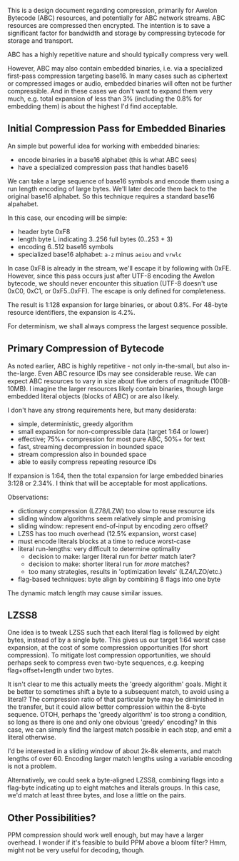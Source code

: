 This is a design document regarding compression, primarily for Awelon Bytecode (ABC) resources, and potentially for ABC network streams. ABC resources are compressed then encrypted. The intention is to save a significant factor for bandwidth and storage by compressing bytecode for storage and transport.

ABC has a highly repetitive nature and should typically compress very well. 

However, ABC may also contain embedded binaries, i.e. via a specialized first-pass compression targeting base16. In many cases such as ciphertext or compressed images or audio, embedded binaries will often not be further compressible. And in these cases we don't want to expand them very much, e.g. total expansion of less than 3% (including the 0.8% for embedding them) is about the highest I'd find acceptable.

## Initial Compression Pass for Embedded Binaries

An simple but powerful idea for working with embedded binaries: 

* encode binaries in a base16 alphabet (this is what ABC sees)
* have a specialized compression pass that handles base16

We can take a large sequence of base16 symbols and encode them using a run length encoding of large bytes. We'll later decode them back to the original base16 alphabet. So this technique requires a standard base16 alpahabet.

In this case, our encoding will be simple:

* header byte 0xF8
* length byte L indicating 3..256 full bytes (0..253 + 3)
* encoding 6..512 base16 symbols
* specialized base16 alphabet: `a-z` minus `aeiou` and `vrwlc`

In case 0xF8 is already in the stream, we'll escape it by following with 0xFE. However, since this pass occurs just after UTF-8 encoding the Awelon bytecode, we should never encounter this situation (UTF-8 doesn't use 0xC0, 0xC1, or 0xF5..0xFF). The escape is only defined for completeness.

The result is 1:128 expansion for large binaries, or about 0.8%. For 48-byte resource identifiers, the expansion is 4.2%.

For determinism, we shall always compress the largest sequence possible.

## Primary Compression of Bytecode

As noted earlier, ABC is highly repetitive - not only in-the-small, but also in-the-large. Even ABC resource IDs may see considerable reuse. We can expect ABC resources to vary in size about five orders of magnitude (100B-10MB). I imagine the larger resources likely contain binaries, though large embedded literal objects (blocks of ABC) or are also likely.

I don't have any strong requirements here, but many desiderata:

* simple, deterministic, greedy algorithm
* small expansion for non-compressible data (target 1:64 or lower)
* effective; 75%+ compression for most pure ABC, 50%+ for text
* fast, streaming decompression in bounded space
* stream compression also in bounded space
* able to easily compress repeating resource IDs

If expansion is 1:64, then the total expansion for large embedded binaries 3:128 or 2.34%. I think that will be acceptable for most applications.

Observations:

* dictionary compression (LZ78/LZW) too slow to reuse resource ids
* sliding window algorithms seem relatively simple and promising
* sliding window: represent end-of-input by encoding zero offset?
* LZSS has too much overhead (12.5% expansion, worst case)
* must encode literals blocks at a time to reduce worst-case
* literal run-lengths: very difficult to determine optimality
  * decision to make: larger literal run for *better* match later? 
  * decision to make: shorter literal run for *more* matches?
  * too many strategies, results in 'optimization levels' (LZ4/LZO/etc.)
* flag-based techniques: byte align by combining 8 flags into one byte

The dynamic match length may cause similar issues.

## LZSS8

One idea is to tweak LZSS such that each literal flag is followed by eight bytes, instead of by a single byte. This gives us our target 1:64 worst case expansion, at the cost of some compression opportunities (for short compression). To mitigate lost compression opportunities, we should perhaps seek to compress even two-byte sequences, e.g. keeping flag+offset+length under two bytes. 

It isn't clear to me this actually meets the 'greedy algorithm' goals. Might it be better to sometimes shift a byte to a subsequent match, to avoid using a literal? The compression ratio of that particular byte may be diminished in the transfer, but it could allow better compression within the 8-byte sequence. OTOH, perhaps the 'greedy algorithm' is too strong a condition, so long as there is one and only one obvious 'greedy' encoding? In this case, we can simply find the largest match possible in each step, and emit a literal otherwise.

I'd be interested in a sliding window of about 2k-8k elements, and match lengths of over 60. Encoding larger match lengths using a variable encoding is not a problem. 

Alternatively, we could seek a byte-aligned LZSS8, combining flags into a flag-byte indicating up to eight matches and literals groups. In this case, we'd match at least three bytes, and lose a little on the pairs.

## Other Possibilities?

PPM compression should work well enough, but may have a larger overhead. I wonder if it's feasible to build PPM above a bloom filter? Hmm, might not be very useful for decoding, though.
